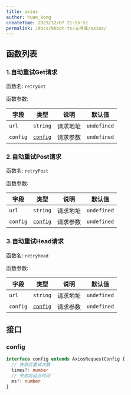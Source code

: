 ```yaml
---
title: axios
author: huan_kong
createTime: 2023/12/07 21:55:51
permalink: /docs/kkbot-ts/支持库/axios/
---
```


## 函数列表

### 1.自动重试Get请求

函数名: `retryGet`

函数参数:

| 字段     | 类型                | 说明     | 默认值      |
| -------- | ------------------- | -------- | ----------- |
| `url`    | `string`            | 请求地址 | `undefined` |
| `config` | [`config`](#config) | 请求参数 | `undefined` |

### 2.自动重试Post请求

函数名: `retryPost`

函数参数:

| 字段     | 类型                | 说明     | 默认值      |
| -------- | ------------------- | -------- | ----------- |
| `url`    | `string`            | 请求地址 | `undefined` |
| `config` | [`config`](#config) | 请求参数 | `undefined` |

### 3.自动重试Head请求

函数名: `retryHead`

函数参数:

| 字段     | 类型                | 说明     | 默认值      |
| -------- | ------------------- | -------- | ----------- |
| `url`    | `string`            | 请求地址 | `undefined` |
| `config` | [`config`](#config) | 请求参数 | `undefined` |

## 接口

### config

~~~ typescript
interface config extends AxiosRequestConfig {
  // 失败后重试次数
  times?: number
  // 失败后延迟时间
  ms?: number
}
~~~
